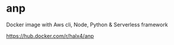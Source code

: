 # anp
Docker image with Aws cli, Node, Python &amp; Serverless framework

https://hub.docker.com/r/halx4/anp
